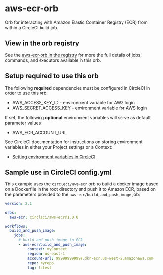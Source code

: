 # aws-ecr-orb
Orb for interacting with Amazon Elastic Container Registry (ECR) from within a
CircleCI build job.

## View in the orb registry
See the [aws-ecr-orb in the registry](https://circleci.com/orbs/registry/orb/circleci/aws-ecr)
for more the full details of jobs, commands, and executors available in this
orb.

## Setup required to use this orb
The following **required** dependencies must be configured in CircleCI in order to use this orb:
* AWS_ACCESS_KEY_ID - environment variable for AWS login
* AWS_SECRET_ACCESS_KEY - environment variable for AWS login

If set, the following **optional** environment variables will serve as default 
parameter values:
* AWS_ECR_ACCOUNT_URL 

See CircleCI documentation for instructions on storing environment variables
in either your Project settings or a Context:
* [Setting environment variables in CircleCI](https://circleci.com/docs/2.0/env-vars)

## Sample use in CircleCI config.yml
This example uses the `circleci/aws-ecr` orb to build a docker image based on 
a Dockerfile in the root directory and push it to Amazon ECR,
based on the parameters provided to the `aws-ecr/build_and_push_image` job:

```yaml
version: 2.1

orbs:
  aws-ecr: circleci/aws-ecr@1.0.0

workflows:
  build_and_push_image:
    jobs:
      # build and push image to ECR
      - aws-ecr/build_and_push_image:
          context: myContext
		  region: us-east-1
          account-url: 999999999999.dkr-ecr.us-west-2.amazonaws.com
          repo: myrepo
          tag: latest
```

